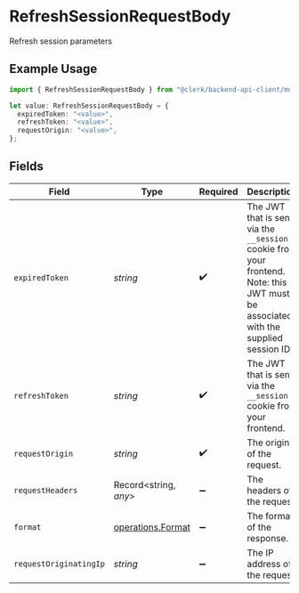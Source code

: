 # RefreshSessionRequestBody

Refresh session parameters

## Example Usage

```typescript
import { RefreshSessionRequestBody } from "@clerk/backend-api-client/models/operations";

let value: RefreshSessionRequestBody = {
  expiredToken: "<value>",
  refreshToken: "<value>",
  requestOrigin: "<value>",
};
```

## Fields

| Field                                                                                                                               | Type                                                                                                                                | Required                                                                                                                            | Description                                                                                                                         |
| ----------------------------------------------------------------------------------------------------------------------------------- | ----------------------------------------------------------------------------------------------------------------------------------- | ----------------------------------------------------------------------------------------------------------------------------------- | ----------------------------------------------------------------------------------------------------------------------------------- |
| `expiredToken`                                                                                                                      | *string*                                                                                                                            | :heavy_check_mark:                                                                                                                  | The JWT that is sent via the `__session` cookie from your frontend.<br/>Note: this JWT must be associated with the supplied session ID. |
| `refreshToken`                                                                                                                      | *string*                                                                                                                            | :heavy_check_mark:                                                                                                                  | The JWT that is sent via the `__session` cookie from your frontend.                                                                 |
| `requestOrigin`                                                                                                                     | *string*                                                                                                                            | :heavy_check_mark:                                                                                                                  | The origin of the request.                                                                                                          |
| `requestHeaders`                                                                                                                    | Record<string, *any*>                                                                                                               | :heavy_minus_sign:                                                                                                                  | The headers of the request.                                                                                                         |
| `format`                                                                                                                            | [operations.Format](../../models/operations/format.md)                                                                              | :heavy_minus_sign:                                                                                                                  | The format of the response.                                                                                                         |
| `requestOriginatingIp`                                                                                                              | *string*                                                                                                                            | :heavy_minus_sign:                                                                                                                  | The IP address of the request.                                                                                                      |